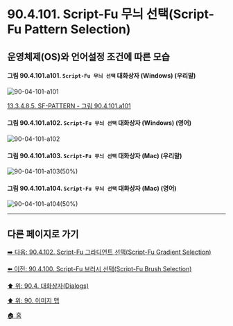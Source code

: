 # 90.4.101. Script-Fu 무늬 선택(Script-Fu Pattern Selection)
## 운영체제(OS)와 언어설정 조건에 따른 모습

<a id="90-04-101-a101"></a>

#### 그림 90.4.101.a101. `Script-Fu 무늬 선택` 대화상자 (Windows) (우리말)
![90-04-101-a101](https://github.com/wonder13662/gimp/assets/15767104/4f425bf0-5e49-4c47-a97f-3e77d9c858bb)

[13.3.4.8.5. SF-PATTERN - 그림 90.4.101.a101](./13-03-04-08-05-sf_pattern.md#90-04-101-a101)

<a id="90-04-101-a102"></a>

#### 그림 90.4.101.a102. `Script-Fu 무늬 선택` 대화상자 (Windows) (영어)
![90-04-101-a102](https://github.com/wonder13662/gimp/assets/15767104/14d59f46-5bca-4916-81e2-50e5bfd7ca36)

<a id="90-04-101-a103"></a>

#### 그림 90.4.101.a103. `Script-Fu 무늬 선택` 대화상자 (Mac) (우리말)
![90-04-101-a103(50%)](https://github.com/wonder13662/gimp/assets/15767104/bf87c653-a903-4287-9702-cddf7459aaa9)

<a id="90-04-101-a104"></a>

#### 그림 90.4.101.a104. `Script-Fu 무늬 선택` 대화상자 (Mac) (영어)
![90-04-101-a104(50%)](https://github.com/wonder13662/gimp/assets/15767104/e5f19ea5-0ecd-42d2-a773-ee9e8ed3a95c)

***

## 다른 페이지로 가기

[➡️ 다음: 90.4.102. Script-Fu 그라디언트 선택(Script-Fu Gradient Selection)](./90-04-102-script_fu_gradient_selection.md)

[⬅️ 이전: 90.4.100. Script-Fu 브러시 선택(Script-Fu Brush Selection)](./90-04-100-script_fu_brush_selection.md)

[⬆️ 위: 90.4. 대화상자(Dialogs)](./90-04-00-dialogs.md)

[⬆️ 위: 90. 이미지 맵](./90-00-image-map.md)

[🏠 홈](./00-home.md)
